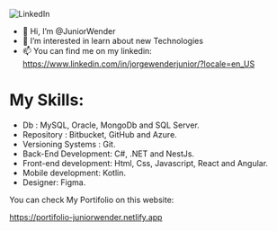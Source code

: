 ![LinkedIn](https://img.shields.io/badge/linkedin-%230077B5.svg?style=for-the-badge&logo=linkedin&logoColor=white&https://www.linkedin.com/in/jorgewenderjunior)

- 👋 Hi, I’m @JuniorWender
- 👀 I’m interested in learn about new Technologies
- 📫 You can find me on my linkedin: https://www.linkedin.com/in/jorgewenderjunior/?locale=en_US

# My Skills:

* Db : MySQL, Oracle, MongoDb and SQL Server.
* Repository : Bitbucket, GitHub and Azure.
* Versioning Systems : Git.
* Back-End Development: C#, .NET and NestJs.
* Front-end development: Html, Css, Javascript, React and Angular.
* Mobile development: Kotlin.
* Designer: Figma.


You can check My Portifolio on this website: 

https://portifolio-juniorwender.netlify.app
